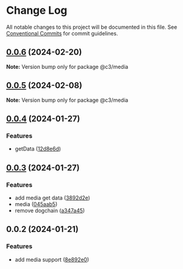 # Change Log

All notable changes to this project will be documented in this file. See [Conventional Commits](https://conventionalcommits.org) for commit guidelines.

## [0.0.6](https://github.com/che3vinci/c3/compare/@c3/media@0.0.5...@c3/media@0.0.6) (2024-02-20)

**Note:** Version bump only for package @c3/media

## [0.0.5](https://github.com/che3vinci/c3/compare/@c3/media@0.0.4...@c3/media@0.0.5) (2024-02-08)

**Note:** Version bump only for package @c3/media

## [0.0.4](https://github.com/che3vinci/c3/compare/@c3/media@0.0.3...@c3/media@0.0.4) (2024-01-27)

### Features

- getData ([12d8e6d](https://github.com/che3vinci/c3/commit/12d8e6d0e5d4d14e973b11778b54ff0d9e17fc1e))

## [0.0.3](https://github.com/che3vinci/c3/compare/@c3/media@0.0.2...@c3/media@0.0.3) (2024-01-27)

### Features

- add media get data ([3892d2e](https://github.com/che3vinci/c3/commit/3892d2e626ece5af1669f0d33b6f70a2339e55a7))
- media ([045aab5](https://github.com/che3vinci/c3/commit/045aab5a55015d5f986281682e753a7f82b99691))
- remove dogchain ([a347a45](https://github.com/che3vinci/c3/commit/a347a450431ff1266d14b36b1417c21b9852a32a))

## 0.0.2 (2024-01-21)

### Features

- add media support ([8e892e0](https://github.com/che3vinci/c3/commit/8e892e067bf0dc038ef89c8fc6302e905dd8ed43))
